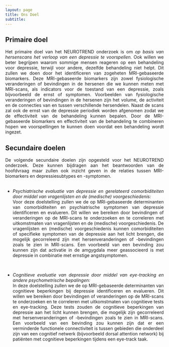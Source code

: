 ```yaml
---
layout: page
title: Ons Doel
subtitle:
---
```


<h2> Primaire doel </h2>

<div align="justify">
Het primaire doel van het NEUROTREND onderzoek is om <i>op basis van hersenscans het verloop van een depressie te voorspellen.</i> Ook willen we beter begrijpen waarom sommige mensen reageren op een behandeling voor depressie, terwijl voor andere, dezelfde behandeling niet helpt. Dit zullen we doen door het identificeren van zogeheten MRI-gebaseerde biomarkers. Deze MRI-gebaseerde biomarkers zijn zowel fysiologische veranderingen of bevindingen in de hersenen die we kunnen meten met MRI-scans, als indicators voor de toestand van een depressie, zoals bijvoorbeeld de ernst of symptomen. Voorbeelden van fysiologische veranderingen of bevindingen in de hersenen zijn het volume, de activiteit en de connecties van en tussen verschillende hersendelen. Naast de scans zal ook de ernst van de depressie periodiek worden afgenomen zodat we de effectiviteit van de behandeling kunnen bepalen. Door de MRI-gebaseerde biomarkers en effectiviteit van de behandeling te combineren hopen we voorspellingen te kunnen doen voordat een behandeling wordt ingezet.
</div>


<h2> Secundaire doelen </h2>

<div align="justify">
De volgende secundaire doelen zijn opgesteld voor het NEUROTREND onderzoek. Deze kunnen bijdragen aan het beantwoorden van de hoofdvraag maar zullen ook inzicht geven in de relaties tussen MRI-biomarkers en depressiesubtypes en -symptomen. 
</div> 


<ul><div align="justify">
<br><li><i>Psychiatrische evaluatie van depressie en gerelateerd comorbiditeiten door middel van vragenlijsten en de (medische) voorgeschiedenis:</i> 
<br>Voor deze doelstelling zullen we de op MRI-gebaseerde determinanten van comorbiditeiten en psychiatrische symptomen van depressie identificeren en evalueren. Dit willen we bereiken door bevindingen of veranderingen op de MRI-scans te onderzoeken en te correleren met uitkomstmaten van vragenlijsten en de (medische) voorgeschiedenis. De vragenlijsten en (medische) voorgeschiedenis kunnen comorbiditeiten of specifieke symptomen van de depressie aan het licht brengen, die mogelijk gecorreleerd zijn met hersenveranderingen of -bevindingen zoals te zien in MRI-scans. Een voorbeeld van een bevinding zou kunnen zijn dat activatie in de amgygdala meer geassocieerd is met depressie in combinatie met ernstige angstsymptomen. </li>


<br><li><i>Cognitieve evaluatie van depressie door middel van eye-tracking en andere psychometrische bepalingen:</i> 
<br>In deze doelstelling zullen we de op MRI-gebaseerde determinanten van cognitieve beperkingen bij depressie identificeren en evalueren. Dit willen we bereiken door bevindingen of veranderingen op de MRI-scans te onderzoeken en te correleren met uitkomstmaten van cognitieve tests en eye-tracking. Deze tests zouden de cognitieve beperkingen van depressie aan het licht kunnen brengen, die mogelijk zijn gecorreleerd met hersenveranderingen of -bevindingen zoals te zien in MRI-scans. Een voorbeeld van een bevinding zou kunnen zijn dat er een verminderde functionele connectiviteit is tussen gebieden die onderdeel zijn van een cognitief netwerk (bijvoorbeeld dorsal attention network) bij patiënten met cognitieve beperkingen tijdens een eye-track taak.</li>
</div></ul>
